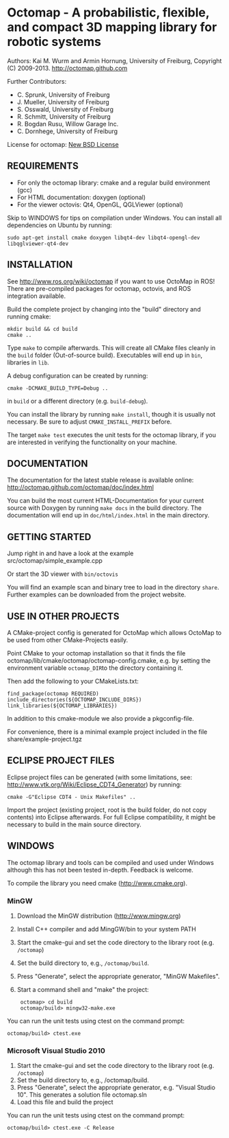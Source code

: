 Octomap - A probabilistic, flexible, and compact 3D mapping library for robotic systems
=======================================================================================

Authors: Kai M. Wurm and Armin Hornung, University of Freiburg, Copyright (C) 2009-2013.
http://octomap.github.com

Further Contributors:
* C. Sprunk, University of Freiburg
* J. Mueller, University of Freiburg
* S. Osswald, University of Freiburg
* R. Schmitt, University of Freiburg
* R. Bogdan Rusu, Willow Garage Inc.
* C. Dornhege, University of Freiburg

License for octomap: [New BSD License](LICENSE.txt)


REQUIREMENTS
------------

* For only the octomap library: cmake and a regular build environment (gcc)
* For HTML documentation: doxygen (optional)
* For the viewer octovis: Qt4, OpenGL, QGLViewer (optional)


Skip to WINDOWS for tips on compilation under Windows. You can install all dependencies on Ubuntu by running:

    sudo apt-get install cmake doxygen libqt4-dev libqt4-opengl-dev libqglviewer-qt4-dev
       

       
INSTALLATION
------------
 
See http://www.ros.org/wiki/octomap if you want to use OctoMap in ROS! 
There are pre-compiled packages for octomap, octovis, and ROS integration available.


Build the complete project by changing into the "build" directory 
and running cmake:

    mkdir build && cd build	
    cmake ..
	
Type `make` to compile afterwards. This will create all CMake
files cleanly in the `build` folder (Out-of-source build).
Executables will end up in `bin`, libraries in `lib`.


A debug configuration can be created by running:
	
    cmake -DCMAKE_BUILD_TYPE=Debug ..

in `build` or a different directory (e.g. `build-debug`).

You can install the library by running `make install`, though it 
is usually not necessary. Be sure to adjust `CMAKE_INSTALL_PREFIX` before.

The target `make test` executes the unit tests for the octomap library,
if you are interested in verifying the functionality on your machine.


DOCUMENTATION
-------------

The documentation for the latest stable release is available online:
  http://octomap.github.com/octomap/doc/index.html

You can build the most current HTML-Documentation for your current
source with Doxygen by running `make docs` 
in the build directory. The documentation will end up in
`doc/html/index.html` in the main directory.


GETTING STARTED
---------------

Jump right in and have a look at the example
src/octomap/simple_example.cpp

Or start the 3D viewer with `bin/octovis`

You will find an example scan and binary tree to load in the directory `share`.
Further examples can be downloaded from the project website.


USE IN OTHER PROJECTS
---------------------

A CMake-project config is generated for OctoMap which allows OctoMap
to be used from other CMake-Projects easily.

Point CMake to your octomap installation so that it finds the file
octomap/lib/cmake/octomap/octomap-config.cmake, e.g. by setting the environment
variable `octomap_DIR`to the directory containing it.

Then add the following to your CMakeLists.txt:

    find_package(octomap REQUIRED)
    include_directories(${OCTOMAP_INCLUDE_DIRS})
    link_libraries(${OCTOMAP_LIBRARIES})

In addition to this cmake-module we also provide a pkgconfig-file.

For convenience, there is a minimal example project included in the file 
share/example-project.tgz


ECLIPSE PROJECT FILES
---------------------

Eclipse project files can be generated (with some limitations, see:
http://www.vtk.org/Wiki/Eclipse_CDT4_Generator) by running:

    cmake -G"Eclipse CDT4 - Unix Makefiles" ..
	
Import the project (existing project, root is the build folder, 
do not copy contents) into Eclipse afterwards. For full Eclipse
compatibility, it might be necessary to build in the main source
directory.


WINDOWS
-------

The octomap library and tools can be compiled and used
under Windows although this has not been tested in-depth. 
Feedback is welcome.

To compile the library you need cmake (http://www.cmake.org).

### MinGW ###

1. Download the MinGW distribution (http://www.mingw.org)
2. Install C++ compiler and add MingGW/bin to your system PATH
3. Start the cmake-gui and set the code directory to the 
  library root (e.g. `/octomap`)
4. Set the build directory to, e.g., `/octomap/build`.
5. Press "Generate", select the appropriate generator, "MinGW Makefiles".
6. Start a command shell and "make" the project:

        octomap> cd build
        octomap/build> mingw32-make.exe
    

You can run the unit tests using ctest on the command prompt:

    octomap/build> ctest.exe


### Microsoft Visual Studio 2010 ###

1. Start the cmake-gui and set the code directory to the 
  library root (e.g. `/octomap`)
2. Set the build directory to, e.g., /octomap/build.
3. Press "Generate", select the appropriate generator, e.g. "Visual Studio 10". 
      This generates a solution file octomap.sln
4. Load this file and build the project


You can run the unit tests using ctest on the command prompt:

    octomap/build> ctest.exe -C Release

